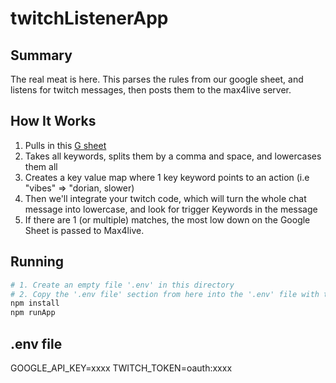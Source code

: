 # twitchListenerApp

## Summary

The real meat is here. This parses the rules from our google sheet, and listens for twitch messages, then posts them to the max4live server.

## How It Works

1. Pulls in this [G sheet](https://docs.google.com/spreadsheets/d/1DNoENT4H-c4KjjNYWnegUOXIIrvo3ZamlwGlfm0U3Ss/edit#gid=0)
2. Takes all keywords, splits them by a comma and space, and lowercases them all
3. Creates a key value map where 1 key keyword points to an action (i.e "vibes" => "dorian, slower)
4. Then we'll integrate your twitch code, which will turn the whole chat message into lowercase, and look for trigger Keywords in the message
5. If there are 1 (or multiple) matches, the most low down on the Google Sheet is passed to Max4live.

## Running

```bash
# 1. Create an empty file '.env' in this directory
# 2. Copy the '.env file' section from here into the '.env' file with the proper keys.
npm install
npm runApp
```

## .env file

GOOGLE_API_KEY=xxxx
TWITCH_TOKEN=oauth:xxxx
